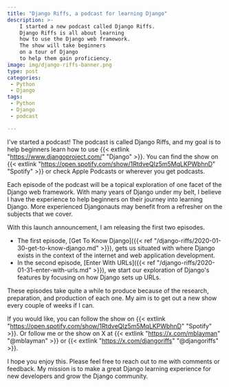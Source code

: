 ```yaml
---
title: "Django Riffs, a podcast for learning Django"
description: >-
    I started a new podcast called Django Riffs.
    Django Riffs is all about learning
    how to use the Django web framework.
    The show will take beginners
    on a tour of Django
    to help them gain proficiency.
image: img/django-riffs-banner.png
type: post
categories:
 - Python
 - Django
tags:
 - Python
 - Django
 - podcast

---
```


I've started a podcast!
The podcast is called Django Riffs,
and my goal is to help beginners learn
how to use {{< extlink "https://www.djangoproject.com/" "Django" >}}.
You can find the show on
{{< extlink "https://open.spotify.com/show/1RtdveQIz5m5MqLKPWbhnD" "Spotify" >}}
or check Apple Podcasts
or wherever you get podcasts.

Each episode of the podcast will be a topical exploration
of one facet
of the Django web framework.
With many years
of Django under my belt,
I believe I have the experience
to help beginners
on their journey into learning Django.
More experienced Djangonauts may benefit
from a refresher
on the subjects
that we cover.

With this launch announcement,
I am releasing the first two episodes.

* The first episode,
    [Get To Know Django]({{< ref "/django-riffs/2020-01-30-get-to-know-django.md" >}}),
    gets us situated
    with where Django exists
    in the context
    of the internet
    and web application development.
* In the second episode,
    [Enter With URLs]({{< ref "/django-riffs/2020-01-31-enter-with-urls.md" >}}),
    we start our exploration
    of Django's features
    by focusing on how Django sets up URLs.

These episodes take quite a while to produce
because of the research, preparation, and production
of each one.
My aim is to get out a new show every couple
of weeks if I can.

If you would like,
you can follow the show
on {{< extlink "https://open.spotify.com/show/1RtdveQIz5m5MqLKPWbhnD" "Spotify" >}}.
Or follow me or the show
on X
at
{{< extlink "https://x.com/mblayman" "@mblayman" >}}
or
{{< extlink "https://x.com/djangoriffs" "@djangoriffs" >}}.

I hope you enjoy this.
Please feel free to reach out to me
with comments or feedback.
My mission is to make a great Django learning experience
for new developers
and grow the Django community.
